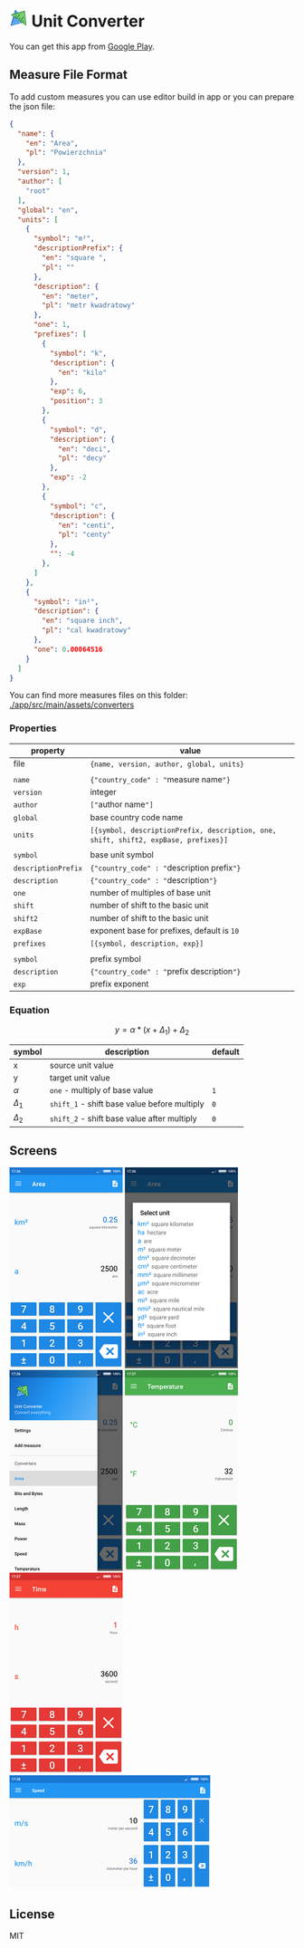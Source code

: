 # ![](./img/readme-icon.png) Unit Converter

You can get this app from [Google Play](https://play.google.com/store/apps/details?id=pro.adamzielonka.converter).

## Measure File Format

To add custom measures you can use editor build in app or you can prepare the json file:

``` json
{
  "name": {
    "en": "Area",
    "pl": "Powierzchnia"
  },
  "version": 1,
  "author": [
    "root"
  ],
  "global": "en",
  "units": [
    {
      "symbol": "m²",
      "descriptionPrefix": {
        "en": "square ",
        "pl": ""
      },
      "description": {
        "en": "meter",
        "pl": "metr kwadratowy"
      },
      "one": 1,
      "prefixes": [
        {
          "symbol": "k",
          "description": {
            "en": "kilo"
          },
          "exp": 6,
          "position": 3
        },
        {
          "symbol": "d",
          "description": {
            "en": "deci",
            "pl": "decy"
          },
          "exp": -2
        },
        {
          "symbol": "c",
          "description": {
            "en": "centi",
            "pl": "centy"
          },
          "": -4
        },
      ]
    },
    {
      "symbol": "in²",
      "description": {
        "en": "square inch",
        "pl": "cal kwadratowy"
      },
      "one": 0.00064516
    }
  ]
}

```
You can find more measures files on this folder: [./app/src/main/assets/converters](./app/src/main/assets/converters)

### Properties
|property|value|
|---|-----|
|file|`{name, version, author, global, units}`|
|||
|`name`|`{"country_code" : "`measure name`"}`|
|`version`|integer|
|`author`|`["`author name`"]`|
|`global`|base country code name|
|`units`|`[{symbol, descriptionPrefix, description, one, shift, shift2, expBase, prefixes}]`|
|||
|`symbol`|base unit symbol|
|`descriptionPrefix`|`{"country_code" : "`description prefix`"}`|
|`description`|`{"country_code" : "`description`"}`|
|`one`|number of multiples of base unit|
|`shift`|number of shift to the basic unit|
|`shift2`|number of shift to the basic unit|
|`expBase`|exponent base for prefixes, default is `10`|
|`prefixes`|`[{symbol, description, exp}]`|
|||
|`symbol`|prefix symbol|
|`description`|`{"country_code" : "`prefix description`"}`|
|`exp`|prefix exponent|

### Equation

```math
y = \alpha*(x + \Delta_1) + \Delta_2
```

|symbol|description|default|
|---|---|---|
|x|source unit value||
|y|target unit value||
|$`\alpha`$|`one` - multiply of base value|`1`|
|$`\Delta_1`$|`shift_1` - shift base value before multiply|`0`|
|$`\Delta_2`$|`shift_2` - shift base value after multiply|`0`|

## Screens

![](./img/readme/converter-blue.png)
![](./img/readme/converter-units.png)
![](./img/readme/converter-measures.png)
![](./img/readme/converter-green.png)
![](./img/readme/converter-red.png)
![](./img/readme/converter-landscape.png)

## License
MIT
